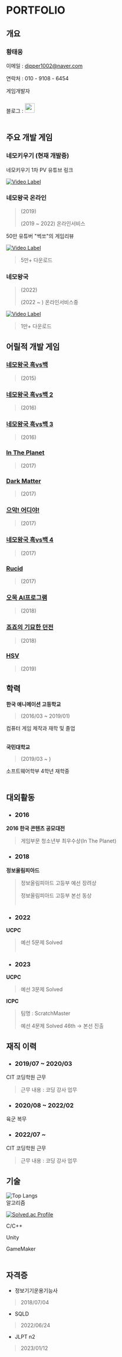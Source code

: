 # PORTFOLIO
## 개요
  ### **황태웅**

 이메일 : dipper1002@naver.com

 연락처 : 010 - 9108 - 6454

 게임개발자

 블로그 : <a href="https://blog.naver.com/dipper1002">
  <img src="https://github.com/dipper1002/dipper1002/assets/42773970/12ff8781-3542-47d9-8bda-f6cc9bb756a5" height="26px" style="margin-top: 10px" />
  </a>
<br/><br/>
## 주요 개발 게임
### 네모키우기 (현재 개발중)
네모키우기 1차 PV 유튜브 링크

[![Video Label](http://img.youtube.com/vi/azj69MquVxg/0.jpg)](https://youtu.be/azj69MquVxg)

### 네모왕국 온라인
> (2019)
> 
> (2019 ~ 2022) 온라인서비스
> 
50만 유튜버 "썩쏘"의 게임리뷰
> 
[![Video Label](http://img.youtube.com/vi/JcDEX-CtU2g/0.jpg)](https://youtu.be/JcDEX-CtU2g)
> 5만+ 다운로드

### 네모왕국
> (2022)
> 
> (2022 ~ ) 온라인서비스중
> 
[![Video Label](http://img.youtube.com/vi/kRmTY_UlJ3k/0.jpg)](https://youtu.be/kRmTY_UlJ3k)
> 1만+ 다운로드



## 어릴적 개발 게임
### [네모왕국 흑vs백](https://github.com/dipper1002/portfolio/tree/main/Game/nemowar1)
> (2015)
### [네모왕국 흑vs백 2](https://github.com/dipper1002/portfolio/tree/main/Game/nemowar2)
> (2016)
### [네모왕국 흑vs백 3](https://github.com/dipper1002/portfolio/tree/main/Game/nemowar3)
> (2016)
### [In The Planet](https://github.com/dipper1002/dipper1002/blob/main/Game/InthePlenet)
> (2017)
### [Dark Matter](https://github.com/dipper1002/dipper1002/tree/main/Game/DarkMatter)
> (2017)
### [으악! 어디야!](https://github.com/dipper1002/dipper1002/tree/main/Game/WhereAre)
> (2017)
### [네모왕국 흑vs백 4](https://github.com/dipper1002/dipper1002/tree/main/Game/nemowar4.)
> (2017)
### [Rucid](https://github.com/dipper1002/dipper1002/tree/main/Game/Rucid)
> (2017)
### [오목 AI프로그램](https://github.com/dipper1002/dipper1002/tree/main/Game/omokAI)
> (2018)
### [죠죠의 기묘한 던전](https://github.com/dipper1002/dipper1002/tree/main/Game/JOJO)
> (2018)
### [HSV](https://github.com/dipper1002/dipper1002/tree/main/Game/HSV)
> (2019)



## 학력
 **한국 애니메이션 고등학교** 
 
 >(2016/03 ~ 2019/01)
  
 컴퓨터 게임 제작과 재학 및 졸업
<br/><br/>
 
 **국민대학교**

  >(2019/03 ~ )
  
  소프트웨어학부 4학년 재학중
  <br/><br/>
## 대외활동
- ### 2016
**2016 한국 콘텐츠 공모대전**
> 게임부문 청소년부 최우수상(In The Planet) 
- ### 2018
 **정보올림피아드**
  
 >정보올림피아드 고등부 예선 장려상
 > 
 >정보올림피아드 고등부 본선 동상
  <br/><br/>
 - ### 2022
 **UCPC**
 >예선 5문제 Solved
 <br/><br/>
- ### 2023
**UCPC**
>예선 3문제 Solved
>
**ICPC**
>팀명 : ScratchMaster
>
>예선 4문제 Solved 46th -> 본선 진출
## 재직 이력
- ### 2019/07 ~ 2020/03
CIT 코딩학원 근무
> 근무 내용 : 코딩 강사 업무
- ### 2020/08 ~ 2022/02
육군 복무
- ### 2022/07 ~ 
CIT 코딩학원 근무
> 근무 내용 : 코딩 강사 업무

## 기술
 ![Top Langs](https://github-readme-stats.vercel.app/api/top-langs/?username=dipper1002&layout=compact&theme=white)
 <br/>
 알고리즘


[![Solved.ac Profile](http://mazassumnida.wtf/api/generate_badge?boj=dipper1002)](https://solved.ac/dipper1002)<br/>

 C/C++
  
 Unity
  
 GameMaker
  <br/><br/>
## 자격증
- 정보기기운용기능사
> 2018/07/04
- SQLD
> 2022/06/24
- JLPT n2
> 2023/01/12
